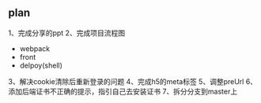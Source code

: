 ## plan
1、完成分享的ppt
2、完成项目流程图
- webpack
- front
- delpoy(shell)

3、解决cookie清除后重新登录的问题
4、完成h5的meta标签
5、调整preUrl
6、添加后端证书不正确的提示，指引自己去安装证书
7、拆分分支到master上
